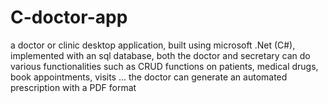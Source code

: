 # C-doctor-app
a doctor or clinic desktop application, built using microsoft .Net (C#), implemented with an sql database, both the doctor and secretary can do various functionalities such as CRUD functions on patients, medical drugs, book appointments, visits ... the doctor can generate an automated prescription with a PDF format
